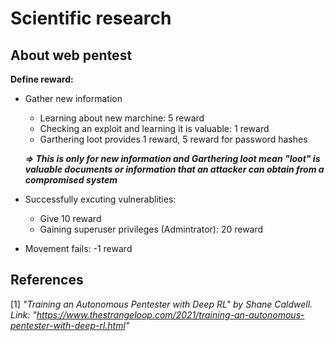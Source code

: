 # Scientific research

## About web pentest
**Define reward:**

  * Gather new information
    
    * Learning about new marchine: 5 reward
    * Checking an exploit and learning it is valuable: 1 reward
    * Garthering loot provides 1 reward, 5 reward for password hashes
    
    **_=> This is only for new information and Garthering loot mean "loot" is valuable documents or information that an attacker can obtain from a compromised system_**

  * Successfully excuting vulnerablities:
    * Give 10 reward
    * Gaining superuser privileges (Admintrator): 20 reward

  * Movement fails: -1 reward


## References
[1] _"Training an Autonomous Pentester with Deep RL" by Shane Caldwell. Link: "https://www.thestrangeloop.com/2021/training-an-autonomous-pentester-with-deep-rl.html"_

